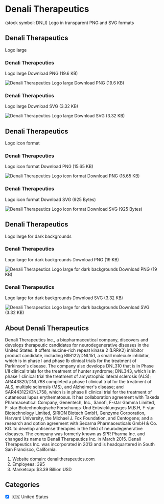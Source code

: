 # Denali Therapeutics
 (stock symbol: DNLI) Logo in transparent PNG and SVG formats

## Denali Therapeutics
 Logo large

### Denali Therapeutics
 Logo large Download PNG (19.6 KB)

![Denali Therapeutics
 Logo large Download PNG (19.6 KB)](/img/orig/DNLI_BIG-d6660b6a.png)

### Denali Therapeutics
 Logo large Download SVG (3.32 KB)

![Denali Therapeutics
 Logo large Download SVG (3.32 KB)](/img/orig/DNLI_BIG-1ba2675d.svg)

## Denali Therapeutics
 Logo icon format

### Denali Therapeutics
 Logo icon format Download PNG (15.65 KB)

![Denali Therapeutics
 Logo icon format Download PNG (15.65 KB)](/img/orig/DNLI-caa962f5.png)

### Denali Therapeutics
 Logo icon format Download SVG (925 Bytes)

![Denali Therapeutics
 Logo icon format Download SVG (925 Bytes)](/img/orig/DNLI-13df2e7d.svg)

## Denali Therapeutics
 Logo large for dark backgrounds

### Denali Therapeutics
 Logo large for dark backgrounds Download PNG (19 KB)

![Denali Therapeutics
 Logo large for dark backgrounds Download PNG (19 KB)](/img/orig/DNLI_BIG.D-17b3025c.png)

### Denali Therapeutics
 Logo large for dark backgrounds Download SVG (3.32 KB)

![Denali Therapeutics
 Logo large for dark backgrounds Download SVG (3.32 KB)](/img/orig/DNLI_BIG.D-4d4feb01.svg)

## About Denali Therapeutics


Denali Therapeutics Inc., a biopharmaceutical company, discovers and develops therapeutic candidates for neurodegenerative diseases in the United States. It offers leucine-rich repeat kinase 2 (LRRK2) inhibitor product candidate, including BIIB122/DNL151, a small molecule inhibitor, which is in phase I and phase Ib clinical trials for the treatment of Parkinson's disease. The company also develops DNL310 that is in Phase I/II clinical trials for the treatment of hunter syndrome; DNL343, which is in phase 1 clinical trial the treatment of amyotrophic lateral sclerosis (ALS); AR443820/DNL788 completed a phase I clinical trial for the treatment of ALS, multiple sclerosis (MS), and Alzheimer's disease; and SAR443122/DNL758, which is in phase II clinical trial for the treatment of cutaneous lupus erythematosus. It has collaboration agreement with Takeda Pharmaceutical Company, Genentech, Inc., Sanofi, F-star Gamma Limited, F-star Biotechnologische Forschungs-Und Entwicklungsges M.B.H, F-star Biotechnology Limited, SIRION Biotech GmbH, Genzyme Corporation, Harvard University, the Michael J. Fox Foundation, and Centogene; and a research and option agreement with Secarna Pharmaceuticals GmbH & Co. KG. to develop antisense therapies in the field of neurodegenerative diseases. The company was formerly known as SPR Pharma Inc. and changed its name to Denali Therapeutics Inc. in March 2015. Denali Therapeutics Inc. was incorporated in 2013 and is headquartered in South San Francisco, California.

1. Website domain: denalitherapeutics.com
2. Employees: 395
3. Marketcap: $3.39 Billion USD


## Categories
- [x] 🇺🇸 United States
